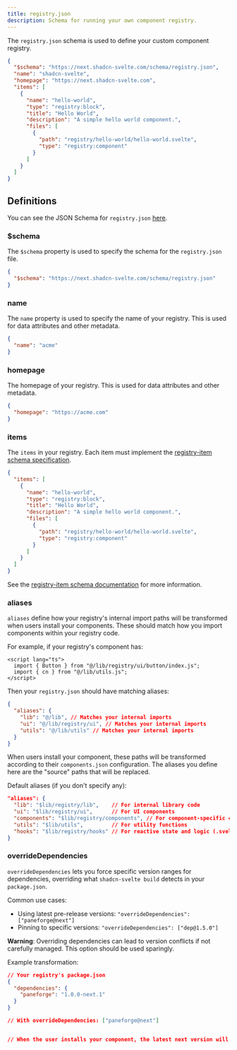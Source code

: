 ```yaml
---
title: registry.json
description: Schema for running your own component registry.
---
```


<script>
	import { Callout } from "$lib/components/docs/index.js";
</script>

The `registry.json` schema is used to define your custom component registry.

```json title="registry.json" showLineNumbers
{
  "$schema": "https://next.shadcn-svelte.com/schema/registry.json",
  "name": "shadcn-svelte",
  "homepage": "https://next.shadcn-svelte.com",
  "items": [
    {
      "name": "hello-world",
      "type": "registry:block",
      "title": "Hello World",
      "description": "A simple hello world component.",
      "files": [
        {
          "path": "registry/hello-world/hello-world.svelte",
          "type": "registry:component"
        }
      ]
    }
  ]
}
```

## Definitions

You can see the JSON Schema for `registry.json` [here](https://next.shadcn-svelte.com/schema/registry.json).

### $schema

The `$schema` property is used to specify the schema for the `registry.json` file.

```json title="registry.json" showLineNumbers
{
  "$schema": "https://next.shadcn-svelte.com/schema/registry.json"
}
```

### name

The `name` property is used to specify the name of your registry. This is used for data attributes and other metadata.

```json title="registry.json" showLineNumbers
{
  "name": "acme"
}
```

### homepage

The homepage of your registry. This is used for data attributes and other metadata.

```json title="registry.json" showLineNumbers
{
  "homepage": "https://acme.com"
}
```

### items

The `items` in your registry. Each item must implement the [registry-item schema specification](https://next.shadcn-svelte.com/schema/registry-item.json).

```json title="registry.json" showLineNumbers
{
  "items": [
    {
      "name": "hello-world",
      "type": "registry:block",
      "title": "Hello World",
      "description": "A simple hello world component.",
      "files": [
        {
          "path": "registry/hello-world/hello-world.svelte",
          "type": "registry:component"
        }
      ]
    }
  ]
}
```

See the [registry-item schema documentation](/docs/registry/registry-item-json) for more information.

### aliases

`aliases` define how your registry's internal import paths will be transformed when users install your components. These should match how you import components within your registry code.

For example, if your registry's component has:

```svelte
<script lang="ts">
  import { Button } from "@/lib/registry/ui/button/index.js";
  import { cn } from "@/lib/utils.js";
</script>
```

Then your `registry.json` should have matching aliases:

```json
{
  "aliases": {
    "lib": "@/lib", // Matches your internal imports
    "ui": "@/lib/registry/ui", // Matches your internal imports
    "utils": "@/lib/utils" // Matches your internal imports
  }
}
```

When users install your component, these paths will be transformed according to their `components.json` configuration. The aliases you define here are the "source" paths that will be replaced.

Default aliases (if you don't specify any):

```json
"aliases": {
  "lib": "$lib/registry/lib",    // For internal library code
  "ui": "$lib/registry/ui",      // For UI components
  "components": "$lib/registry/components", // For component-specific code
  "utils": "$lib/utils",         // For utility functions
  "hooks": "$lib/registry/hooks" // For reactive state and logic (.svelte.js|ts)
}
```

### overrideDependencies

`overrideDependencies` lets you force specific version ranges for dependencies, overriding what `shadcn-svelte build` detects in your `package.json`.

Common use cases:

- Using latest pre-release versions: `"overrideDependencies": ["paneforge@next"]`
- Pinning to specific versions: `"overrideDependencies": ["dep@1.5.0"]`

<Callout class="bg-blue-50 mt-6 border-blue-600 dark:border-blue-900 dark:bg-blue-950 mb-6 [&_code]:bg-blue-100 dark:[&_code]:bg-blue-900 text-foreground">

**Warning**: Overriding dependencies can lead to version conflicts if not carefully managed. This option should be used sparingly.

</Callout>

Example transformation:

```json
// Your registry's package.json
{
  "dependencies": {
    "paneforge": "1.0.0-next.1"
  }
}

// With overrideDependencies: ["paneforge@next"]


// When the user installs your component, the latest next version will be used instead of 1.0.0-next.1
```
